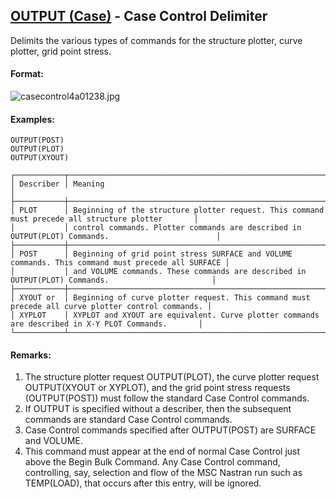 ## [OUTPUT (Case)](https://help.hexagonmi.com/bundle/MSC_Nastran_2022.4/page/Nastran_Combined_Book/qrg/casecontrol4a/TOC.OUTPUT.Case.xhtml) - Case Control Delimiter

Delimits the various types of commands for the structure plotter, curve plotter, grid point stress.

#### Format:

![casecontrol4a01238.jpg](https://help-be.hexagonmi.com/bundle/MSC_Nastran_2022.4/page/Nastran_Combined_Book/qrg/casecontrol4a/../../../assets/casecontrol4a01238.jpg?_LANG=enus)  

#### Examples:

```nastran
OUTPUT(POST)
OUTPUT(PLOT)
OUTPUT(XYOUT)
```

```text
┌───────────┬───────────────────────────────────────────────────────────────────────────────────────────────────┐
│ Describer │ Meaning                                                                                           │
├───────────┼───────────────────────────────────────────────────────────────────────────────────────────────────┤
│ PLOT      │ Beginning of the structure plotter request. This command must precede all structure plotter       │
│           │ control commands. Plotter commands are described in OUTPUT(PLOT) Commands.                        │
├───────────┼───────────────────────────────────────────────────────────────────────────────────────────────────┤
│ POST      │ Beginning of grid point stress SURFACE and VOLUME commands. This command must precede all SURFACE │
│           │ and VOLUME commands. These commands are described in OUTPUT(PLOT) Commands.                       │
├───────────┼───────────────────────────────────────────────────────────────────────────────────────────────────┤
│ XYOUT or  │ Beginning of curve plotter request. This command must precede all curve plotter control commands. │
│ XYPLOT    │ XYPLOT and XYOUT are equivalent. Curve plotter commands are described in X-Y PLOT Commands.       │
└───────────┴───────────────────────────────────────────────────────────────────────────────────────────────────┘
```

#### Remarks:

1. The structure plotter request OUTPUT(PLOT), the curve plotter request OUTPUT(XYOUT or XYPLOT), and the grid point stress requests (OUTPUT(POST)) must follow the standard Case Control commands.
2. If OUTPUT is specified without a describer, then the subsequent commands are standard Case Control commands.
3. Case Control commands specified after OUTPUT(POST) are SURFACE and VOLUME.
4. This command must appear at the end of normal Case Control just above the Begin Bulk Command. Any Case Control command, controlling, say, selection and flow of the MSC Nastran run such as TEMP(LOAD), that occurs after this entry, will be ignored.
